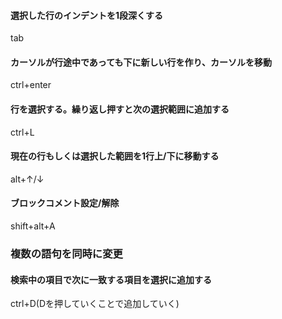 #### 選択した行のインデントを1段深くする
tab

#### カーソルが行途中であっても下に新しい行を作り、カーソルを移動
ctrl+enter

#### 行を選択する。繰り返し押すと次の選択範囲に追加する
ctrl+L

#### 現在の行もしくは選択した範囲を1行上/下に移動する
alt+↑/↓

#### ブロックコメント設定/解除
shift+alt+A

### 複数の語句を同時に変更
#### 検索中の項目で次に一致する項目を選択に追加する
ctrl+D(Dを押していくことで追加していく)
